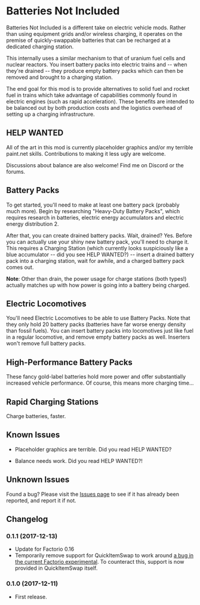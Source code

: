 # Batteries Not Included

Batteries Not Included is a different take on electric vehicle mods.  Rather than using equipment grids and/or wireless
charging, it operates on the premise of quickly-swappable batteries that can be recharged at a dedicated charging 
station.

This internally uses a similar mechanism to that of uranium fuel cells and nuclear reactors.  You insert battery packs
 into electric trains and -- when they're drained -- they produce empty battery packs which can then be removed and
 brought to a charging station.
 
The end goal for this mod is to provide alternatives to solid fuel and rocket fuel in trains which take advantage of
capabilities commonly found in electric engines (such as rapid acceleration).  These benefits are intended to be 
balanced out by both production costs and the logistics overhead of setting up a charging infrastructure.

## HELP WANTED

All of the art in this mod is currently placeholder graphics and/or my terrible paint.net skills.  Contributions to 
 making it less ugly are welcome.
  
Discussions about balance are also welcome!  Find me on Discord or the forums.
  
## Battery Packs

To get started, you'll need to make at least one battery pack (probably much more).  Begin by researching
"Heavy-Duty Battery Packs", which requires research in batteries, electric energy accumulators and electric energy
 distribution 2.  
 
 After that, you can create drained battery packs.  Wait, drained?  Yes.  Before you can actually use 
   your shiny new battery pack, you'll need to charge it.  This requires a Charging Station (which currently 
   looks suspiciously like a blue accumulator -- did you see HELP WANTED?) -- insert a drained battery pack into a charging station, wait for awhile, and a 
   charged battery pack comes out.
   
**Note**: Other than drain, the power usage for charge stations (both types!) actually matches up with how power is
going into a battery being charged. 

## Electric Locomotives

You'll need Electric Locomotives to be able to use Battery Packs.  Note that they only hold 20 battery packs (batteries
have far worse energy density than fossil fuels).  You can insert battery packs into locomotives just like fuel in a
regular locomotive, and remove empty battery packs as well.  Inserters won't remove full battery packs.

## High-Performance Battery Packs

These fancy gold-label batteries hold more power and offer substantially increased vehicle performance.  Of course, 
this means more charging time...

## Rapid Charging Stations

Charge batteries, faster.

## Known Issues

* Placeholder graphics are terrible.  Did you read HELP WANTED?
  
* Balance needs work.  Did you read HELP WANTED?!

## Unknown Issues
   
Found a bug?  Please visit the [Issues page](https://github.com/dewiniaid/BatteriesNotIncluded/issues) to see if it has 
already been reported, and report it if not.

## Changelog

### 0.1.1 (2017-12-13)
* Update for Factorio 0.16
* Temporarily remove support for QuickItemSwap to work around
  [a bug in the current Factorio experimental](https://forums.factorio.com/viewtopic.php?f=182&t=54567&p=321491).  To 
  counteract this, support is now provided in QuickItemSwap itself. 

### 0.1.0 (2017-12-11)
* First release.
